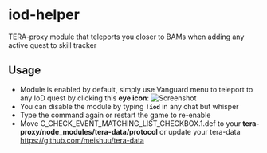 # iod-helper
TERA-proxy module that teleports you closer to BAMs when adding any active quest to skill tracker
## **Usage**
* Module is enabled by default, simply use Vanguard menu to teleport to any IoD quest by clicking this **eye icon**:
![Screenshot](http://puu.sh/vPUbQ/eeb0c4ca2a.jpg)
* You can disable the module by typing **`!iod`** in any chat but whisper
* Type the command again or restart the game to re-enable
* Move C_CHECK_EVENT_MATCHING_LIST_CHECKBOX.1.def to your **tera-proxy/node_modules/tera-data/protocol** or update your tera-data https://github.com/meishuu/tera-data
